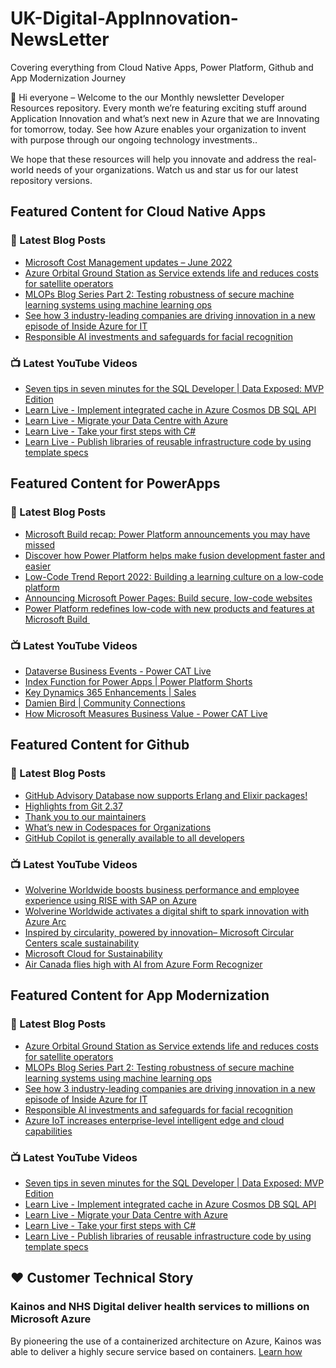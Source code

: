 # UK-Digital-AppInnovation-NewsLetter

Covering everything from Cloud Native Apps, Power Platform, Github and App Modernization Journey

👋 Hi everyone – Welcome to the our Monthly newsletter Developer Resources repository. Every month we’re featuring exciting stuff around Application Innovation and what’s next new in Azure that we are Innovating for tomorrow, today. See how Azure enables your organization to invent with purpose through our ongoing technology investments..


We hope that these resources will help you innovate and address the real-world needs of your organizations. Watch us and star us for our latest repository versions.

## Featured Content for Cloud Native Apps


### 📝 Latest Blog Posts

    
<!-- BLOGCNA:START -->
- [Microsoft Cost Management updates – June 2022](https://azure.microsoft.com/blog/microsoft-cost-management-updates-june-2022/)
- [Azure Orbital Ground Station as Service extends life and reduces costs for satellite operators](https://azure.microsoft.com/blog/azure-orbital-ground-station-as-service-extends-life-and-reduces-costs-for-satellite-operators/)
- [MLOPs Blog Series Part 2: Testing robustness of secure machine learning systems using machine learning ops](https://azure.microsoft.com/blog/mlops-blog-series-part-2-testing-robustness-of-secure-machine-learning-systems-using-machine-learning-ops/)
- [See how 3 industry-leading companies are driving innovation in a new episode of Inside Azure for IT](https://azure.microsoft.com/blog/see-how-3-industryleading-companies-are-driving-innovation-in-a-new-episode-of-inside-azure-for-it/)
- [Responsible AI investments and safeguards for facial recognition](https://azure.microsoft.com/blog/responsible-ai-investments-and-safeguards-for-facial-recognition/)
<!-- BLOGCNA:END -->

### 📺 Latest YouTube Videos

 
<!-- YOUTUBECNA:START -->
- [Seven tips in seven minutes for the SQL Developer | Data Exposed: MVP Edition](https://www.youtube.com/watch?v=lwlRI-IpGLA)
- [Learn Live - Implement integrated cache in Azure Cosmos DB SQL API](https://www.youtube.com/watch?v=84B5_QYgv-A)
- [Learn Live - Migrate your Data Centre with Azure](https://www.youtube.com/watch?v=JIevEq6dcP0)
- [Learn Live - Take your first steps with C#](https://www.youtube.com/watch?v=MdfdIlHH7Bo)
- [Learn Live - Publish libraries of reusable infrastructure code by using template specs](https://www.youtube.com/watch?v=apGROwhd5nY)
<!-- YOUTUBECNA:END -->

##  Featured Content for PowerApps
### 📝 Latest Blog Posts
<!-- BLOGPOWER:START -->
- [Microsoft Build recap: Power Platform announcements you may have missed](https://cloudblogs.microsoft.com/powerplatform/2022/05/31/microsoft-build-recap-power-platform-announcements-you-may-have-missed/)
- [Discover how Power Platform helps make fusion development faster and easier](https://cloudblogs.microsoft.com/powerplatform/2022/05/25/discover-how-power-platform-helps-make-fusion-development-faster-and-easier/)
- [Low-Code Trend Report 2022: Building a learning culture on a low-code platform](https://cloudblogs.microsoft.com/powerplatform/2022/05/24/low-code-trend-report-2022-building-a-learning-culture-on-a-low-code-platform/)
- [Announcing Microsoft Power Pages: Build secure, low-code websites](https://powerpages.microsoft.com/blog/announcing-microsoft-power-pages-build-secure-low-code-websites/)
- [Power Platform redefines low-code with new products and features at Microsoft Build ](https://cloudblogs.microsoft.com/powerplatform/2022/05/24/power-platform-redefines-low-code-with-new-products-and-features-at-microsoft-build/)
<!-- BLOGPOWER:END -->
 ### 📺 Latest YouTube Videos
    
<!-- YOUTUBEPOWER:START -->
- [Dataverse Business Events - Power CAT Live](https://www.youtube.com/watch?v=1L5ErpKNK50)
- [Index Function for Power Apps | Power Platform Shorts](https://www.youtube.com/watch?v=SgVKir9tLdc)
- [Key Dynamics 365 Enhancements | Sales](https://www.youtube.com/watch?v=eiV5RQKngkA)
- [Damien Bird | Community Connections](https://www.youtube.com/watch?v=5ViJeGBuasA)
- [How Microsoft Measures Business Value - Power CAT Live](https://www.youtube.com/watch?v=cOkJI_e0Ni0)
<!-- YOUTUBEPOWER:END -->

##  Featured Content for Github
### 📝 Latest Blog Posts
<!-- BLOGGITHUB:START -->
- [GitHub Advisory Database now supports Erlang and Elixir packages!](https://github.blog/2022-06-27-github-advisory-database-now-supports-erlang-and-elixir-packages/)
- [Highlights from Git 2.37](https://github.blog/2022-06-27-highlights-from-git-2-37/)
- [Thank you to our maintainers](https://github.blog/2022-06-24-thank-you-to-our-maintainers/)
- [What’s new in Codespaces for Organizations](https://github.blog/2022-06-22-whats-new-in-codespaces-for-organizations/)
- [GitHub Copilot is generally available to all developers](https://github.blog/2022-06-21-github-copilot-is-generally-available-to-all-developers/)
<!-- BLOGGITHUB:END -->
### 📺 Latest YouTube Videos
<!-- YOUTUBEGITHUB:START -->
- [Wolverine Worldwide boosts business performance and employee experience using RISE with SAP on Azure](https://www.youtube.com/watch?v=NjwsD_TGhIU)
- [Wolverine Worldwide activates a digital shift to spark innovation with Azure Arc](https://www.youtube.com/watch?v=gt5jGGaKDiI)
- [Inspired by circularity, powered by innovation– Microsoft Circular Centers scale sustainability](https://www.youtube.com/watch?v=IcWg7F85puY)
- [Microsoft Cloud for Sustainability](https://www.youtube.com/watch?v=HDYRb-8HXgE)
- [Air Canada flies high with AI from Azure Form Recognizer](https://www.youtube.com/watch?v=NqyZ_7btL5I)
<!-- YOUTUBEGITHUB:END -->
##  Featured Content for App Modernization
### 📝 Latest Blog Posts
<!-- BLOGAPPMOD:START -->
- [Azure Orbital Ground Station as Service extends life and reduces costs for satellite operators](https://azure.microsoft.com/blog/azure-orbital-ground-station-as-service-extends-life-and-reduces-costs-for-satellite-operators/)
- [MLOPs Blog Series Part 2: Testing robustness of secure machine learning systems using machine learning ops](https://azure.microsoft.com/blog/mlops-blog-series-part-2-testing-robustness-of-secure-machine-learning-systems-using-machine-learning-ops/)
- [See how 3 industry-leading companies are driving innovation in a new episode of Inside Azure for IT](https://azure.microsoft.com/blog/see-how-3-industryleading-companies-are-driving-innovation-in-a-new-episode-of-inside-azure-for-it/)
- [Responsible AI investments and safeguards for facial recognition](https://azure.microsoft.com/blog/responsible-ai-investments-and-safeguards-for-facial-recognition/)
- [Azure IoT increases enterprise-level intelligent edge and cloud capabilities](https://azure.microsoft.com/blog/azure-iot-increases-enterpriselevel-intelligent-edge-and-cloud-capabilities/)
<!-- BLOGAPPMOD:END -->
### 📺 Latest YouTube Videos
<!-- YOUTUBEAPPMOD:START -->
- [Seven tips in seven minutes for the SQL Developer | Data Exposed: MVP Edition](https://www.youtube.com/watch?v=lwlRI-IpGLA)
- [Learn Live - Implement integrated cache in Azure Cosmos DB SQL API](https://www.youtube.com/watch?v=84B5_QYgv-A)
- [Learn Live - Migrate your Data Centre with Azure](https://www.youtube.com/watch?v=JIevEq6dcP0)
- [Learn Live - Take your first steps with C#](https://www.youtube.com/watch?v=MdfdIlHH7Bo)
- [Learn Live - Publish libraries of reusable infrastructure code by using template specs](https://www.youtube.com/watch?v=apGROwhd5nY)
<!-- YOUTUBEAPPMOD:END -->


## ♥️ Customer Technical Story 

### Kainos and NHS Digital deliver health services to millions on Microsoft Azure

By pioneering the use of a containerized architecture on Azure, Kainos was able to deliver a highly secure service based on containers. [Learn how](https://customers.microsoft.com/en-us/story/1368348549535774520-kainos-and-nhs-digital-deliver-health-services-to-millions-on-microsoft-azure)

